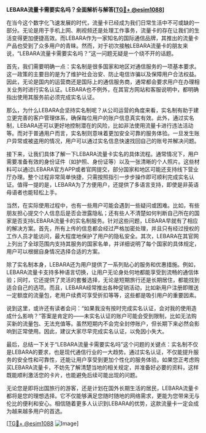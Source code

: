 **LEBARA流量卡需要实名吗？全面解析与解答[[TG💪+ @esim1088](https://t.me/s/esim1088)]**

在当今这个数字化飞速发展的时代，流量卡已经成为我们日常生活中不可或缺的一部分。无论是用于手机上网、刷视频还是处理工作事务，流量卡的存在让我们的生活变得更加便捷高效。而LEBARA作为一家知名的国际通信品牌，其推出的流量卡产品也受到了众多用户的青睐。然而，对于初次接触LEBARA流量卡的朋友来说，“LEBARA流量卡需要实名吗？”这一问题无疑是一个绕不开的话题。

首先，我们需要明确一点：实名制是很多国家和地区对通信服务的一项基本要求。这一政策的主要目的是为了维护社会治安、防止电信诈骗以及保障用户合法权益。因此，无论是国内的运营商还是国际上的通信服务商，通常都会要求用户在办理相关业务时进行实名认证。LEBARA也不例外，在其官方网站和客服说明中，都明确指出使用其服务前必须完成实名认证。

那么，为什么LEBARA会坚持实名制呢？从公司运营的角度来看，实名制有助于建立更完善的客户管理体系，确保每位用户的账户信息真实有效。此外，通过实名制，LEBARA还可以更好地控制潜在的风险，比如非法使用流量卡进行违法活动等。而对于普通用户而言，实名制则意味着更加安全可靠的服务体验。一旦发生账户异常或被盗用的情况，用户可以通过实名信息快速找回自己的账号并解决问题。

接下来，让我们具体了解一下LEBARA流量卡实名的具体流程。通常情况下，用户需要准备有效的身份证件（如护照、身份证等）以及一张清晰的个人照片。这些材料可以通过LEBARA官方APP或者官网提交，部分国家和地区可能还支持线下营业厅办理。整个过程非常简单快捷，只需按照指引一步步操作即可顺利完成实名认证。值得一提的是，LEBARA为了方便用户，还提供了多语言支持，即使是非英语母语者也能轻松上手。

当然，在实际使用过程中，也有一些用户可能会遇到一些疑问或困难。比如，有些朋友担心提交个人信息后是否会泄露隐私；还有些人不清楚如何判断自己所在的国家是否支持LEBARA流量卡的实名制服务。针对这些问题，LEBARA早就有了相应的解决方案。首先，所有上传的信息都会经过严格加密处理，并且只有经过授权的工作人员才能访问，最大程度地保护了用户的隐私安全。其次，LEBARA在其官网上列出了全球范围内支持其服务的国家名单，并详细说明了每个国家的具体规定，用户可以根据自身情况选择合适的方案。

除了实名制本身，LEBARA还为用户提供了一系列贴心的服务和优惠措施。例如，LEBARA流量卡支持多种语言切换，让用户无论身处何地都能享受到流畅的通信体验；同时，它还提供了灵活的套餐选择，无论是短期旅行还是长期居住，都能找到适合自己的选项。而且，LEBARA经常推出各种促销活动，比如新用户注册即赠送一定额度的流量包，老用户续费可享受折扣等等，这些都是吸引用户的重要因素。

说到这里，或许还有读者会问：“如果我没有按时完成实名认证，会对我的使用造成什么影响？”答案是肯定的——未实名认证的账户可能会受到限制，比如无法购买新的流量包、无法充值等。虽然短期内不会完全封停账户，但长期下来必然会影响到正常使用。因此，建议大家尽早完成实名认证，以免因小失大。

最后，总结一下关于“LEBARA流量卡需要实名吗”这个问题的关键点：实名制不仅是LEBARA的要求，也是现代通信行业的一大趋势。通过实名认证，不仅能提升服务的安全性和可靠性，还能让用户享受到更加个性化的服务体验。如果您正考虑购买LEBARA流量卡，不妨先了解清楚当地的相关规定，并准备好必要的资料，这样既能顺利激活您的卡片，也能避免后续可能出现的问题。

无论您是即将出国旅行的游客，还是计划在国外长期生活的居民，LEBARA流量卡都将是您的理想选择。它不仅能够满足您随时随地的网络需求，更能为您带来无与伦比的便利和安心。相信随着更多人认识到LEBARA的优势，这款流量卡一定会成为越来越多用户的首选。

[[TG💪+ @esim1088](https://t.me/s/esim1088) ![Image](https://i.postimg.cc/4NQfJmqS/Snipaste-2025-05-13-00-14-12.png)]